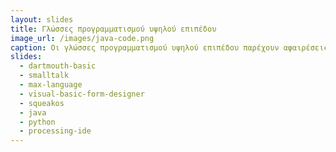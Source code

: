 ```yaml
---
layout: slides
title: Γλώσσες προγραμματισμού υψηλού επιπέδου
image_url: /images/java-code.png
caption: Οι γλώσσες προγραμματισμού υψηλού επιπέδου παρέχουν αφαιρέσεις στον χρήστη ώστε να διευκολυνθεί συην δημιουργία των προγραμμάτων που επιθυμεί. Αποτελούνται από εντολές που μοιάζουν με φυσική γλώσσα και για την εκτέλεση του προγράμματος απαιτείται η μεταγλώττιση του για την μετατροπή σε γλώσσα μηχανής.
slides:
  - dartmouth-basic 
  - smalltalk
  - max-language
  - visual-basic-form-designer
  - squeakos
  - java
  - python
  - processing-ide 
---
```

